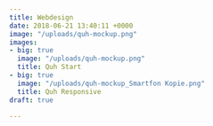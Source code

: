 ```yaml
---
title: Webdesign
date: 2018-06-21 13:40:11 +0000
image: "/uploads/quh-mockup.png"
images:
- big: true
  image: "/uploads/quh-mockup.png"
  title: Quh Start
- big: true
  image: "/uploads/quh-mockup_Smartfon Kopie.png"
  title: Quh Responsive
draft: true

---
```


